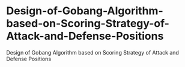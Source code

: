 # Design-of-Gobang-Algorithm-based-on-Scoring-Strategy-of-Attack-and-Defense-Positions
Design of Gobang Algorithm based on Scoring Strategy of Attack and Defense Positions

